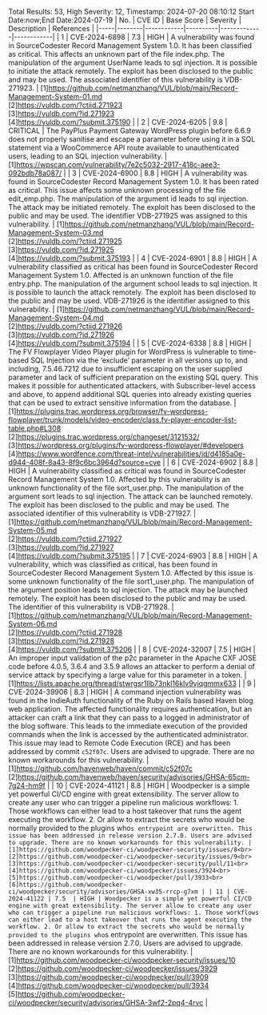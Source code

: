 Total Results: 53, High Severity: 12, Timestamp: 2024-07-20 08:10:12
Start Date:now;End Date:2024-07-19
| No. | CVE ID | Base Score | Severity | Description | References |
|-----|--------|------------|----------|-------------|------------|
| 1 | CVE-2024-6898 | 7.3  | HIGH | A vulnerability was found in SourceCodester Record Management System 1.0. It has been classified as critical. This affects an unknown part of the file index.php. The manipulation of the argument UserName leads to sql injection. It is possible to initiate the attack remotely. The exploit has been disclosed to the public and may be used. The associated identifier of this vulnerability is VDB-271923. | [1]https://github.com/netmanzhang/VUL/blob/main/Record-Management-System-01.md<br>[2]https://vuldb.com/?ctiid.271923<br>[3]https://vuldb.com/?id.271923<br>[4]https://vuldb.com/?submit.375190 |
| 2 | CVE-2024-6205 | 9.8  | CRITICAL | The PayPlus Payment Gateway WordPress plugin before 6.6.9 does not properly sanitise and escape a parameter before using it in a SQL statement via a WooCommerce API route available to unauthenticated users, leading to an SQL injection vulnerability. | [1]https://wpscan.com/vulnerability/7e2c5032-2917-418c-aee3-092bdb78a087/ |
| 3 | CVE-2024-6900 | 8.8  | HIGH | A vulnerability was found in SourceCodester Record Management System 1.0. It has been rated as critical. This issue affects some unknown processing of the file edit_emp.php. The manipulation of the argument id leads to sql injection. The attack may be initiated remotely. The exploit has been disclosed to the public and may be used. The identifier VDB-271925 was assigned to this vulnerability. | [1]https://github.com/netmanzhang/VUL/blob/main/Record-Management-System-03.md<br>[2]https://vuldb.com/?ctiid.271925<br>[3]https://vuldb.com/?id.271925<br>[4]https://vuldb.com/?submit.375193 |
| 4 | CVE-2024-6901 | 8.8  | HIGH | A vulnerability classified as critical has been found in SourceCodester Record Management System 1.0. Affected is an unknown function of the file entry.php. The manipulation of the argument school leads to sql injection. It is possible to launch the attack remotely. The exploit has been disclosed to the public and may be used. VDB-271926 is the identifier assigned to this vulnerability. | [1]https://github.com/netmanzhang/VUL/blob/main/Record-Management-System-04.md<br>[2]https://vuldb.com/?ctiid.271926<br>[3]https://vuldb.com/?id.271926<br>[4]https://vuldb.com/?submit.375194 |
| 5 | CVE-2024-6338 | 8.8  | HIGH | The FV Flowplayer Video Player plugin for WordPress is vulnerable to time-based SQL Injection via the ‘exclude’ parameter in all versions up to, and including, 7.5.46.7212 due to insufficient escaping on the user supplied parameter and lack of sufficient preparation on the existing SQL query.  This makes it possible for authenticated attackers, with Subscriber-level access and above, to append additional SQL queries into already existing queries that can be used to extract sensitive information from the database. | [1]https://plugins.trac.wordpress.org/browser/fv-wordpress-flowplayer/trunk/models/video-encoder/class.fv-player-encoder-list-table.php#L308<br>[2]https://plugins.trac.wordpress.org/changeset/3121532/<br>[3]https://wordpress.org/plugins/fv-wordpress-flowplayer/#developers<br>[4]https://www.wordfence.com/threat-intel/vulnerabilities/id/d4185a0e-d944-408f-8a43-8f9c6bc3964d?source=cve |
| 6 | CVE-2024-6902 | 8.8  | HIGH | A vulnerability classified as critical was found in SourceCodester Record Management System 1.0. Affected by this vulnerability is an unknown functionality of the file sort_user.php. The manipulation of the argument sort leads to sql injection. The attack can be launched remotely. The exploit has been disclosed to the public and may be used. The associated identifier of this vulnerability is VDB-271927. | [1]https://github.com/netmanzhang/VUL/blob/main/Record-Management-System-05.md<br>[2]https://vuldb.com/?ctiid.271927<br>[3]https://vuldb.com/?id.271927<br>[4]https://vuldb.com/?submit.375195 |
| 7 | CVE-2024-6903 | 8.8  | HIGH | A vulnerability, which was classified as critical, has been found in SourceCodester Record Management System 1.0. Affected by this issue is some unknown functionality of the file sort1_user.php. The manipulation of the argument position leads to sql injection. The attack may be launched remotely. The exploit has been disclosed to the public and may be used. The identifier of this vulnerability is VDB-271928. | [1]https://github.com/netmanzhang/VUL/blob/main/Record-Management-System-06.md<br>[2]https://vuldb.com/?ctiid.271928<br>[3]https://vuldb.com/?id.271928<br>[4]https://vuldb.com/?submit.375206 |
| 8 | CVE-2024-32007 | 7.5  | HIGH | An improper input validation of the p2c parameter in the Apache CXF JOSE code before 4.0.5, 3.6.4 and 3.5.9 allows an attacker to perform a denial of service attack by specifying a large value for this parameter in a token. | [1]https://lists.apache.org/thread/stwrgsr1llb73nkl16klv9vjqgmmx633 |
| 9 | CVE-2024-39906 | 8.3  | HIGH | A command injection vulnerability was found in the IndieAuth functionality of the Ruby on Rails based Haven blog web application. The affected functionality requires authentication, but an attacker can craft a link that they can pass to a logged in administrator of the blog software. This leads to the immediate execution of the provided commands when the link is accessed by the authenticated administrator. This issue may lead to Remote Code Execution (RCE) and has been addressed by commit `c52f07c`. Users are advised to upgrade. There are no known workarounds for this vulnerability. | [1]https://github.com/havenweb/haven/commit/c52f07c<br>[2]https://github.com/havenweb/haven/security/advisories/GHSA-65cm-7g24-hm9f |
| 10 | CVE-2024-41121 | 8.8  | HIGH | Woodpecker is a simple yet powerful CI/CD engine with great extensibility. The server allow to create any user who can trigger a pipeline run malicious workflows: 1. Those workflows can either lead to a host takeover that runs the agent executing the workflow. 2. Or allow to extract the secrets who would be normally provided to the plugins who`s entrypoint are overwritten. This issue has been addressed in release version 2.7.0. Users are advised to upgrade. There are no known workarounds for this vulnerability. | [1]https://github.com/woodpecker-ci/woodpecker-security/issues/8<br>[2]https://github.com/woodpecker-ci/woodpecker-security/issues/9<br>[3]https://github.com/woodpecker-ci/woodpecker-security/pull/11<br>[4]https://github.com/woodpecker-ci/woodpecker/issues/3924<br>[5]https://github.com/woodpecker-ci/woodpecker/pull/3933<br>[6]https://github.com/woodpecker-ci/woodpecker/security/advisories/GHSA-xw35-rrcp-g7xm |
| 11 | CVE-2024-41122 | 7.5  | HIGH | Woodpecker is a simple yet powerful CI/CD engine with great extensibility. The server allow to create any user who can trigger a pipeline run malicious workflows: 1. Those workflows can either lead to a host takeover that runs the agent executing the workflow. 2. Or allow to extract the secrets who would be normally provided to the plugins who`s entrypoint are overwritten. This issue has been addressed in release version 2.7.0. Users are advised to upgrade. There are no known workarounds for this vulnerability. | [1]https://github.com/woodpecker-ci/woodpecker-security/issues/10<br>[2]https://github.com/woodpecker-ci/woodpecker/issues/3929<br>[3]https://github.com/woodpecker-ci/woodpecker/pull/3909<br>[4]https://github.com/woodpecker-ci/woodpecker/pull/3934<br>[5]https://github.com/woodpecker-ci/woodpecker/security/advisories/GHSA-3wf2-2pq4-4rvc |
